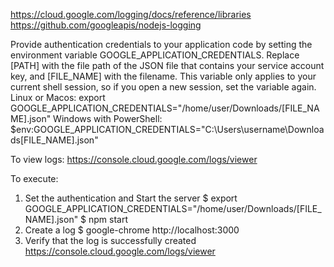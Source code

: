 https://cloud.google.com/logging/docs/reference/libraries
https://github.com/googleapis/nodejs-logging

Provide authentication credentials to your application code by setting the environment variable GOOGLE_APPLICATION_CREDENTIALS. Replace [PATH] with the file path of the JSON file that contains your service account key, and [FILE_NAME] with the filename. This variable only applies to your current shell session, so if you open a new session, set the variable again.
Linux or Macos: export GOOGLE_APPLICATION_CREDENTIALS="/home/user/Downloads/[FILE_NAME].json"
Windows with PowerShell: $env:GOOGLE_APPLICATION_CREDENTIALS="C:\Users\username\Downloads\[FILE_NAME].json"

To view logs:
https://console.cloud.google.com/logs/viewer

To execute:
1. Set the authentication and Start the server
$ export GOOGLE_APPLICATION_CREDENTIALS="/home/user/Downloads/[FILE_NAME].json"
$ npm start
2. Create a log
$ google-chrome http://localhost:3000
3. Verify that the log is successfully created
https://console.cloud.google.com/logs/viewer